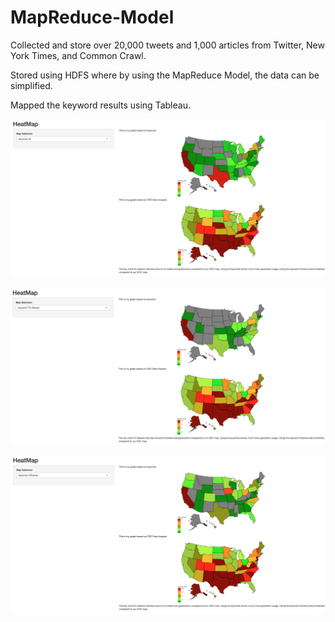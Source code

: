 # MapReduce-Model
Collected and store over 20,000 tweets and 1,000 articles from Twitter, New York Times, and Common Crawl. 

Stored using HDFS where by using the MapReduce Model, the data can be simplified.

Mapped the keyword results using Tableau.

![Keyword : All](https://github.com/JonathanWong198/MapReduce-Model/blob/master/all.jpg)

![Keyword : Flu Season](https://github.com/JonathanWong198/MapReduce-Model/blob/master/Flu%20Season.jpg)

![Keyword : Influenza](https://github.com/JonathanWong198/MapReduce-Model/blob/master/Influenza.jpg)
